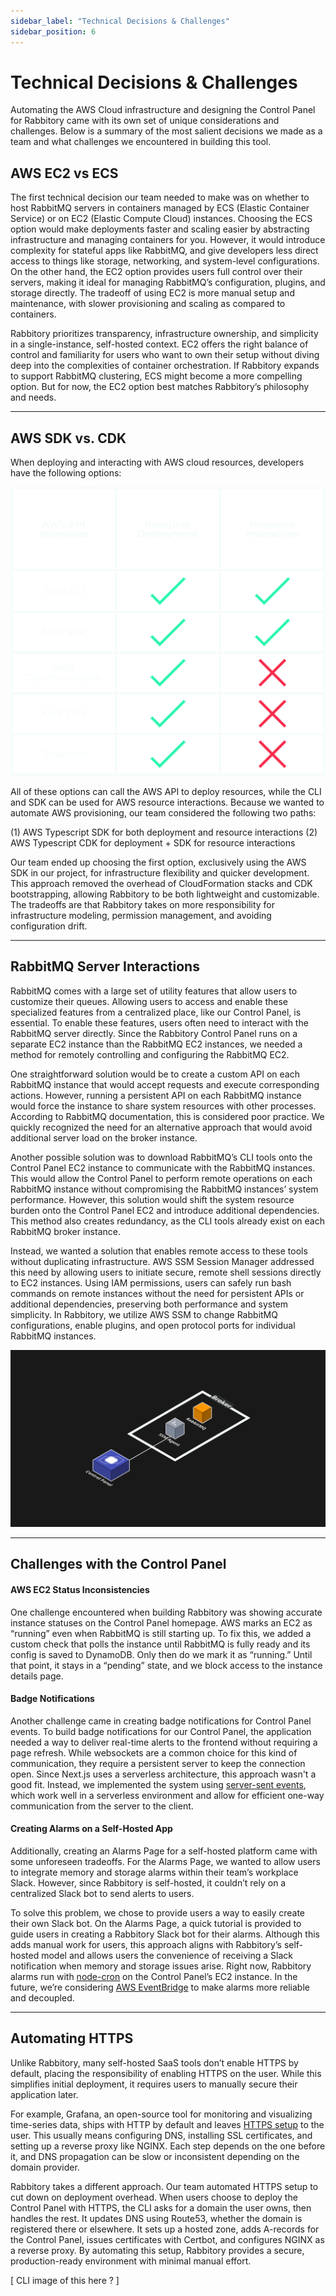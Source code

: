 ```yaml
---
sidebar_label: "Technical Decisions & Challenges"
sidebar_position: 6
---
```


# Technical Decisions & Challenges

Automating the AWS Cloud infrastructure and designing the Control Panel for Rabbitory came with its own set of unique considerations and challenges. Below is a summary of the most salient decisions we made as a team and what challenges we encountered in building this tool.

## AWS EC2 vs ECS

The first technical decision our team needed to make was on whether to host RabbitMQ servers in containers managed by ECS (Elastic Container Service) or on EC2 (Elastic Compute Cloud) instances. Choosing the ECS option would make deployments faster and scaling easier by abstracting infrastructure and managing containers for you. However, it would introduce complexity for stateful apps like RabbitMQ, and give developers less direct access to things like storage, networking, and system-level configurations. On the other hand, the EC2 option provides users full control over their servers, making it ideal for managing RabbitMQ’s configuration, plugins, and storage directly. The tradeoff of using EC2 is more manual setup and maintenance, with slower provisioning and scaling as compared to containers.

Rabbitory prioritizes transparency, infrastructure ownership, and simplicity in a single-instance, self-hosted context. EC2 offers the right balance of control and familiarity for users who want to own their setup without diving deep into the complexities of container orchestration. If Rabbitory expands to support RabbitMQ clustering, ECS might become a more compelling option. But for now, the EC2 option best matches Rabbitory’s philosophy and needs.

---

## AWS SDK vs. CDK

When deploying and interacting with AWS cloud resources, developers have the following options:

![AWS APIs](../static/img/aws-apis.png)

All of these options can call the AWS API to deploy resources, while the CLI and SDK can be used for AWS resource interactions. Because we wanted to automate AWS provisioning, our team considered the following two paths:

(1) AWS Typescript SDK for both deployment and resource interactions
(2) AWS Typescript CDK for deployment + SDK for resource interactions

Our team ended up choosing the first option, exclusively using the AWS SDK in our project, for infrastructure flexibility and quicker development. This approach removed the overhead of CloudFormation stacks and CDK bootstrapping, allowing Rabbitory to be both lightweight and customizable. The tradeoffs are that Rabbitory takes on more responsibility for infrastructure modeling, permission management, and avoiding configuration drift.

---

## RabbitMQ Server Interactions

RabbitMQ comes with a large set of utility features that allow users to customize their queues. Allowing users to access and enable these specialized features from a centralized place, like our Control Panel, is essential. To enable these features, users often need to interact with the RabbitMQ server directly. Since the Rabbitory Control Panel runs on a separate EC2 instance than the RabbitMQ EC2 instances, we needed a method for remotely controlling and configuring the RabbitMQ EC2.

One straightforward solution would be to create a custom API on each RabbitMQ instance that would accept requests and execute corresponding actions. However, running a persistent API on each RabbitMQ instance would force the instance to share system resources with other processes. According to RabbitMQ documentation, this is considered poor practice. We quickly recognized the need for an alternative approach that would avoid additional server load on the broker instance.

Another possible solution was to download RabbitMQ’s CLI tools onto the Control Panel EC2 instance to communicate with the RabbitMQ instances. This would allow the Control Panel to perform remote operations on each RabbitMQ instance without compromising the RabbitMQ instances’ system performance. However, this solution would shift the system resource burden onto the Control Panel EC2 and introduce additional dependencies. This method also creates redundancy, as the CLI tools already exist on each RabbitMQ broker instance.

Instead, we wanted a solution that enables remote access to these tools without duplicating infrastructure. AWS SSM Session Manager addressed this need by allowing users to initiate secure, remote shell sessions directly to EC2 instances. Using IAM permissions, users can safely run bash commands on remote instances without the need for persistent APIs or additional dependencies, preserving both performance and system simplicity. In Rabbitory, we utilize AWS SSM to change RabbitMQ configurations, enable plugins, and open protocol ports for individual RabbitMQ instances.

![SSM Communication](../static/img/ssm-communication.png)

---

## Challenges with the Control Panel

#### AWS EC2 Status Inconsistencies

One challenge encountered when building Rabbitory was showing accurate instance statuses on the Control Panel homepage. AWS marks an EC2 as “running” even when RabbitMQ is still starting up. To fix this, we added a custom check that polls the instance until RabbitMQ is fully ready and its config is saved to DynamoDB. Only then do we mark it as “running.” Until that point, it stays in a “pending” state, and we block access to the instance details page.

#### Badge Notifications

Another challenge came in creating badge notifications for Control Panel events. To build badge notifications for our Control Panel, the application needed a way to deliver real-time alerts to the frontend without requiring a page refresh. While websockets are a common choice for this kind of communication, they require a persistent server to keep the connection open. Since Next.js uses a serverless architecture, this approach wasn't a good fit. Instead, we implemented the system using <a href="https://developer.mozilla.org/en-US/docs/Web/API/Server-sent_events" target="_blank">server-sent events</a>, which work well in a serverless environment and allow for efficient one-way communication from the server to the client.

#### Creating Alarms on a Self-Hosted App

Additionally, creating an Alarms Page for a self-hosted platform came with some unforeseen tradeoffs. For the Alarms Page, we wanted to allow users to integrate memory and storage alarms within their team’s workplace Slack. However, since Rabbitory is self-hosted, it couldn’t rely on a centralized Slack bot to send alerts to users.

To solve this problem, we chose to provide users a way to easily create their own Slack bot. On the Alarms Page, a quick tutorial is provided to guide users in creating a Rabbitory Slack bot for their alarms. Although this adds manual work for users, this approach aligns with Rabbitory’s self-hosted model and allows users the convenience of receiving a Slack notification when memory and storage issues arise. Right now, Rabbitory alarms run with <a href="https://www.npmjs.com/package/node-cron" target="_blank">node-cron</a> on the Control Panel’s EC2 instance. In the future, we’re considering <a href="https://aws.amazon.com/eventbridge/" target="_blank">AWS EventBridge</a> to make alarms more reliable and decoupled.

---

## Automating HTTPS

Unlike Rabbitory, many self-hosted SaaS tools don’t enable HTTPS by default, placing the responsibility of enabling HTTPS on the user. While this simplifies initial deployment, it requires users to manually secure their application later.

For example, Grafana, an open-source tool for monitoring and visualizing time-series data, ships with HTTP by default and leaves <a href="https://grafana.com/docs/grafana/latest/setup-grafana/set-up-https/" target="_blank">HTTPS setup</a> to the user. This usually means configuring DNS, installing SSL certificates, and setting up a reverse proxy like NGINX. Each step depends on the one before it, and DNS propagation can be slow or inconsistent depending on the domain provider.

Rabbitory takes a different approach. Our team automated HTTPS setup to cut down on deployment overhead. When users choose to deploy the Control Panel with HTTPS, the CLI asks for a domain the user owns, then handles the rest. It updates DNS using Route53, whether the domain is registered there or elsewhere. It sets up a hosted zone, adds A-records for the Control Panel, issues certificates with Certbot, and configures NGINX as a reverse proxy. By automating this setup, Rabbitory provides a secure, production-ready environment with minimal manual effort.

[ CLI image of this here ? ]
